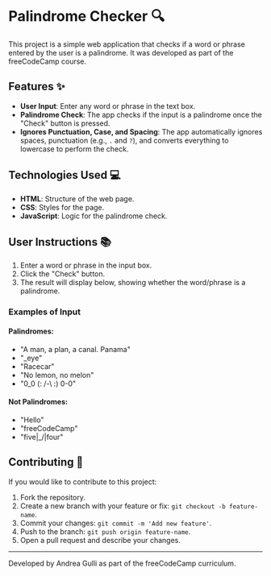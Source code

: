 # Palindrome Checker 🔍

This project is a simple web application that checks if a word or phrase entered by the user is a palindrome. It was developed as part of the freeCodeCamp course.

## Features ✨

- **User Input**: Enter any word or phrase in the text box.
- **Palindrome Check**: The app checks if the input is a palindrome once the "Check" button is pressed.
- **Ignores Punctuation, Case, and Spacing**: The app automatically ignores spaces, punctuation (e.g., `.` and `?`), and converts everything to lowercase to perform the check.

## Technologies Used 💻

- **HTML**: Structure of the web page.
- **CSS**: Styles for the page.
- **JavaScript**: Logic for the palindrome check.

## User Instructions 📚

1. Enter a word or phrase in the input box.
2. Click the "Check" button.
3. The result will display below, showing whether the word/phrase is a palindrome.

### Examples of Input 

#### Palindromes:
- "A man, a plan, a canal. Panama"
- "_eye"
- "Racecar"
- "No lemon, no melon"
- "0_0 (: /-\ :) 0-0"

#### Not Palindromes:
- "Hello"
- "freeCodeCamp"
- "five|\_/|four"

## Contributing 🤝

If you would like to contribute to this project:
1. Fork the repository.
2. Create a new branch with your feature or fix: `git checkout -b feature-name`.
3. Commit your changes: `git commit -m 'Add new feature'`.
4. Push to the branch: `git push origin feature-name`.
5. Open a pull request and describe your changes.

---

Developed by Andrea Gulli as part of the freeCodeCamp curriculum.
